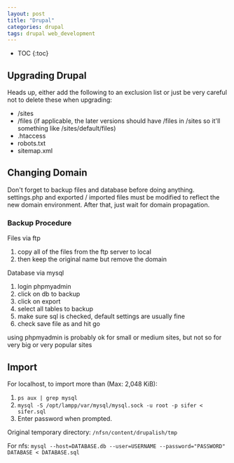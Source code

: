 ```yaml
---
layout: post
title: "Drupal"
categories: drupal
tags: drupal web_development
---
```


* TOC
{:toc}

## Upgrading Drupal

Heads up, either add the following to an exclusion list or just be very careful not to delete these when upgrading:

- /sites
- /files (if applicable, the later versions should have /files in /sites so it'll something like /sites/default/files)
- .htaccess
- robots.txt
- sitemap.xml



## Changing Domain

Don't forget to backup files and database before doing anything. settings.php and exported / imported files must be modified to reflect the new domain environment. After that, just wait for domain propagation.



### Backup Procedure

Files via ftp
1. copy all of the files from the ftp server to local
2. then keep the original name but remove the domain

Database via mysql
1. login phpmyadmin
2. click on db to backup
3. click on export
4. select all tables to backup
5. make sure sql is checked, default settings are usually fine
6. check save file as and hit go

using phpmyadmin is probably ok for small or medium sites, but not so for very big or very popular sites



## Import

For localhost, to import more than (Max: 2,048 KiB):

1. `ps aux | grep mysql`
2. `mysql -S /opt/lampp/var/mysql/mysql.sock -u root -p sifer < sifer.sql`
3. Enter password when prompted.

Original temporary directory: 
`/nfsn/content/drupalish/tmp`

For nfs:
`mysql --host=DATABASE.db --user=USERNAME --password="PASSWORD" DATABASE < DATABASE.sql`


